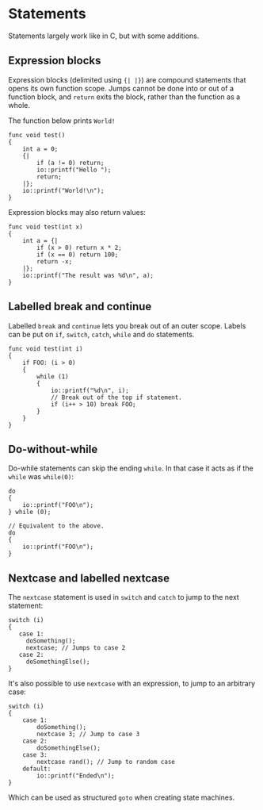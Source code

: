 # Statements

Statements largely work like in C, but with some additions.


## Expression blocks

Expression blocks (delimited using `{| |}`) are compound statements that opens its own function scope. Jumps cannot be done into or out of a function block, and `return` exits the block, rather than the function as a whole.

The function below prints `World!`

    func void test()
    {
        int a = 0;
        {|
            if (a != 0) return;
            io::printf("Hello ");
            return;
        |};
        io::printf("World!\n");
    }

Expression blocks may also return values:

    func void test(int x)
    {
        int a = {|
            if (x > 0) return x * 2;
            if (x == 0) return 100;
            return -x;
        |};            
        io::printf("The result was %d\n", a);
    }

## Labelled break and continue

Labelled `break` and `continue` lets you break out of an outer scope. Labels can be put on `if`, 
`switch`, `catch`, `while` and `do` statements.
   
    func void test(int i)
    {
        if FOO: (i > 0)
        {
            while (1)
            {
                io::printf("%d\n", i);
                // Break out of the top if statement.
                if (i++ > 10) break FOO;
            }
        }
    }

## Do-without-while

Do-while statements can skip the ending `while`. In that case it acts as if the `while` was `while(0)`:

    do 
    {
        io::printf("FOO\n");
    } while (0);
    
    // Equivalent to the above.
    do 
    {
        io::printf("FOO\n");
    }

## Nextcase and labelled nextcase

The `nextcase` statement is used in `switch` and `catch` to jump to the next statement:

    switch (i)
    {
       case 1:
         doSomething();
         nextcase; // Jumps to case 2
       case 2:
         doSomethingElse();
    }

It's also possible to use `nextcase` with an expression, to jump to an arbitrary case:

    switch (i)
    {
        case 1:
            doSomething();
            nextcase 3; // Jump to case 3
        case 2:
            doSomethingElse();
        case 3:
            nextcase rand(); // Jump to random case
        default:
            io::printf("Ended\n");
    }  

Which can be used as structured `goto` when creating state machines.